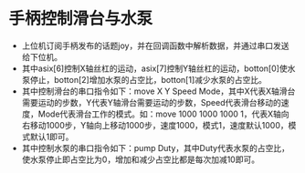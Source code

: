 # 手柄控制滑台与水泵

- 上位机订阅手柄发布的话题joy，并在回调函数中解析数据，并通过串口发送给下位机。
- 其中asix[6]控制X轴丝杠的运动，asix[7]控制Y轴丝杠的运动，botton[0]使水泵停止，botton[2]增加水泵的占空比，botton[1]减少水泵的占空比。
- 其中控制滑台的串口指令如下：move X Y Speed Mode，其中X代表X轴滑台需要运动的步数，Y代表Y轴滑台需要运动的步数，Speed代表滑台移动的速度，Mode代表滑台工作的模式。如：move 1000 1000 1000 1，代表X轴向右移动1000步，Y轴向上移动1000步，速度1000，模式1，速度默认1000，模式默认1即可。
- 其中控制水泵的串口指令如下：pump Duty，其中Duty代表水泵的占空比，使水泵停止即占空比为0，增加和减少占空比都是每次加减10即可。
